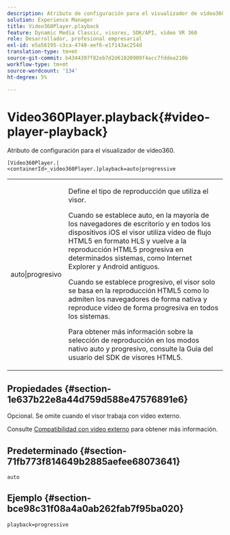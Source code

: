 ```yaml
---
description: Atributo de configuración para el visualizador de vídeo360.
solution: Experience Manager
title: Video360Player.playback
feature: Dynamic Media Classic, visores, SDK/API, vídeo VR 360
role: Desarrollador, profesional empresarial
exl-id: e5a56195-c3ca-4748-aef6-e1f143ac254d
translation-type: tm+mt
source-git-commit: b4344397f82eb7d2d61020909f4acc7fddea210b
workflow-type: tm+mt
source-wordcount: '134'
ht-degree: 5%

---
```


# Video360Player.playback{#video-player-playback}

Atributo de configuración para el visualizador de vídeo360.

`[Video360Player.|<containerId>_video360Player.]playback=auto|progressive`

<table id="table_441553CD34C94A58A9D7CBF772DEDDB6"> 
 <tbody> 
  <tr> 
   <td colname="col1"> <p> <span class="codeph"> auto|progresivo</span> </p> </td> 
   <td colname="col2"> <p> Define el tipo de reproducción que utiliza el visor. </p> <p>Cuando se establece <span class="codeph"> auto</span>, en la mayoría de los navegadores de escritorio y en todos los dispositivos iOS el visor utiliza vídeo de flujo HTML5 en formato HLS y vuelve a la reproducción HTML5 progresiva en determinados sistemas, como Internet Explorer y Android antiguos. </p> <p>Cuando se establece <span class="codeph"> progresivo</span>, el visor solo se basa en la reproducción HTML5 como lo admiten los navegadores de forma nativa y reproduce vídeo de forma progresiva en todos los sistemas. </p> <p>Para obtener más información sobre la selección de reproducción en los modos nativo <span class="codeph"> auto</span> y <span class="codeph"> progresivo</span>, consulte la Guía del usuario del SDK de visores HTML5. </p> </td> 
  </tr> 
 </tbody> 
</table>

## Propiedades {#section-1e637b22e8a44d759d588e47576891e6}

Opcional. Se omite cuando el visor trabaja con vídeo externo.

Consulte [Compatibilidad con vídeo externo](../../../c-html5-aem-asset-viewers/c-html5-aem-video360/c-html5-aem-video360-external-video-support.md#concept-66aa2784f2294794989bad2af74c3760) para obtener más información.

## Predeterminado {#section-71fb773f814649b2885aefee68073641}

`auto`

## Ejemplo {#section-bce98c31f08a4a0ab262fab7f95ba020}

`playback=progressive`
